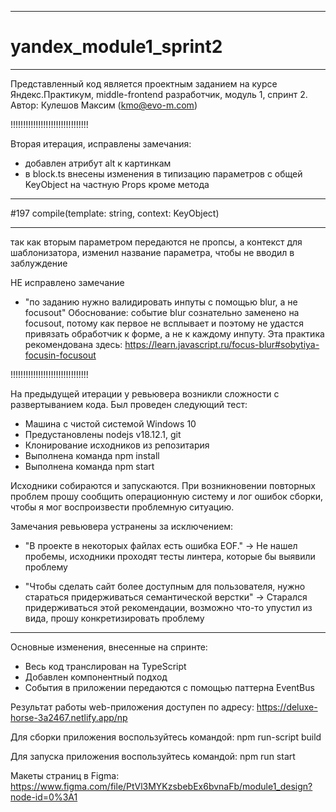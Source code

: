 **********************************************************************************************
# yandex_module1_sprint2
**********************************************************************************************
Представленный код является проектным заданием на курсе Яндекс.Практикум, middle-frontend разработчик, модуль 1, спринт 2.
Автор: Кулешов Максим (kmo@evo-m.com)

!!!!!!!!!!!!!!!!!!!!!!!!!!!!!!!

Вторая итерация, исправлены замечания:
- добавлен атрибут alt к картинкам
- в block.ts внесены изменения в типизацию параметров с общей KeyObject на частную Props кроме метода 
**************************************************
#197 compile(template: string, context: KeyObject)
**************************************************
так как вторым параметром передаются не пропсы, а контекст для шаблонизатора, изменил название параметра, чтобы не вводил в заблуждение

НЕ исправлено замечание
- "по заданию нужно валидировать инпуты с помощью blur, а не focusout"
Обоснование: событие blur сознательно заменено на focusout, потому как первое не всплывает и поэтому не удастся привязать
обработчик к форме, а не к каждому инпуту. 
Эта практика рекомендована здесь:
https://learn.javascript.ru/focus-blur#sobytiya-focusin-focusout

!!!!!!!!!!!!!!!!!!!!!!!!!!!!!!!

На предыдущей итерации у ревьювера возникли сложности с развертыванием кода.
Был проведен следующий тест:
- Машина с чистой системой Windows 10
- Предустановлены nodejs v18.12.1, git
- Клонирование исходников из репозитария
- Выполнена команда npm install
- Выполнена команда npm start

Исходники собираются и запускаются. 
При возникновении повторных проблем прошу сообщить операционную систему и лог ошибок сборки, чтобы я мог воспроизвести проблемную ситуацию.

Замечания ревьювера устранены за исключением:
- "В проекте в некоторых файлах есть ошибка EOF." 
-> Не нашел пробемы, исходники проходят тесты линтера, которые бы выявили проблему

- "Чтобы сделать сайт более доступным для пользователя, нужно стараться придерживаться семантической верстки" 
-> Старался придерживаться этой рекомендации, возможно что-то упустил из вида, прошу конкретизировать проблему

*****************************************

Основные изменения, внесенные на спринте:
- Весь код транслирован на TypeScript
- Добавлен компонентный подход
- События в приложении передаются с помощью паттерна EventBus

Результат работы web-приложения доступен по адресу:
https://deluxe-horse-3a2467.netlify.app/np

Для сборки приложения воспользуйтесь командой:
npm run-script build

Для запуска приложения воспользуйтесь командой:
npm run start

Макеты страниц в Figma:
https://www.figma.com/file/PtVl3MYKzsbebEx6bvnaFb/module1_design?node-id=0%3A1
